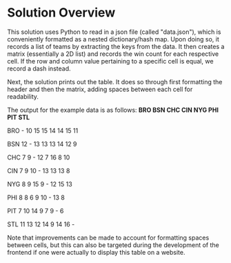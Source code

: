 # Solution Overview
This solution uses Python to read in a json file (called "data.json"), which is conveniently formatted as a nested dictionary/hash map. Upon doing so, it records a list of teams by extracting the keys from the data. It then creates a matrix (essentially a 2D list) and records the win count for each respective cell. If the row and column value pertaining to a specific cell is equal, we record a dash instead.

Next, the solution prints out the table. It does so through first formatting the header and then the matrix, adding spaces between each cell for readability.

The output for the example data is as follows:
    **BRO BSN CHC CIN NYG PHI PIT STL**

BRO   -  10  15  15  14  14  15  11

BSN 12  -  13  13  13  14  12  9

CHC 7  9  -  12  7  16  8  10

CIN 7  9  10  -  13  13  13  8

NYG 8  9  15  9  -  12  15  13

PHI 8  8  6  9  10  -  13  8

PIT 7  10  14  9  7  9  -  6

STL 11  13  12  14  9  14  16  -

Note that improvements can be made to account for formatting spaces between cells, but this can also be targeted during the development of the frontend if one were actually to display this table on a website.
